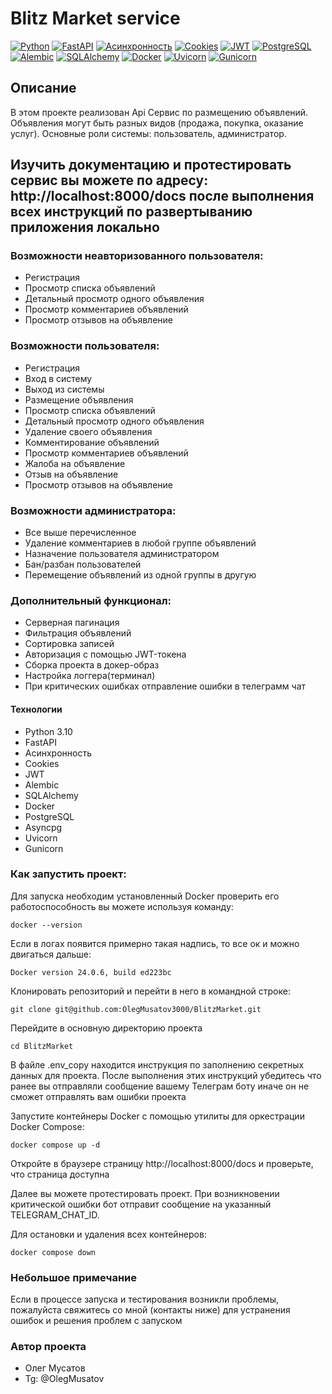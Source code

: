 # Blitz Market service
[![Python](https://img.shields.io/badge/-Python-464646?style=flat-square&logo=Python)](https://www.python.org/)
[![FastAPI](https://img.shields.io/badge/-FastAPI-464646?style=flat-square&logo=fastapi)](https://fastapi.tiangolo.com/)
[![Асинхронность](https://img.shields.io/badge/-Асинхронность-464646?style=flat-square&logo=Асинхронность)]()
[![Cookies](https://img.shields.io/badge/-Cookies-464646?style=flat-square&logo=Cookies)]()
[![JWT](https://img.shields.io/badge/-JWT-464646?style=flat-square&logo=JWT)]()
[![PostgreSQL](https://img.shields.io/badge/-PostgreSQL-464646?style=flat-square&logo=PostgreSQL)](https://www.postgresql.org/)
[![Alembic](https://img.shields.io/badge/-Alembic-464646?style=flat-square&logo=Alembic)](https://alembic.sqlalchemy.org/en/latest/)
[![SQLAlchemy](https://img.shields.io/badge/-SQLAlchemy-464646?style=flat-square&logo=SQLAlchemy)](https://www.sqlalchemy.org/)
[![Docker](https://img.shields.io/badge/-Docker-464646?style=flat-square&logo=docker)](https://www.docker.com/)
[![Uvicorn](https://img.shields.io/badge/-Uvicorn-464646?style=flat-square&logo=uvicorn)](https://www.uvicorn.org/)
[![Gunicorn](https://img.shields.io/badge/-Gunicorn-464646?style=flat-square&logo=gunicorn)](https://gunicorn.org/)

## Описание
В этом проекте реализован Api Сервис по размещению объявлений. Объявления могут быть разных видов (продажа, покупка, оказание услуг).
Основные роли системы: пользователь, администратор.

## Изучить документацию и протестировать сервис вы можете по адресу: http://localhost:8000/docs после выполнения всех инструкций по развертыванию приложения локально

### Возможности неавторизованного пользователя:
- Регистрация
- Просмотр списка объявлений
- Детальный просмотр одного объявления
- Просмотр комментариев объявлений
- Просмотр отзывов на объявление

### Возможности пользователя:
- Регистрация
- Вход в систему
- Выход из системы
- Размещение объявления
- Просмотр списка объявлений
- Детальный просмотр одного объявления
- Удаление своего объявления
- Комментирование объявлений
- Просмотр комментариев объявлений
- Жалоба на объявление
- Отзыв на объявление
- Просмотр отзывов на объявление

### Возможности администратора:
- Все выше перечисленное
- Удаление комментариев в любой группе объявлений 
- Назначение пользователя администратором
- Бан/разбан пользователей
- Перемещение объявлений из одной группы в другую

### Дополнительный функционал:
- Серверная пагинация
- Фильтрация объявлений 
- Сортировка записей
- Авторизация с помощью JWT-токена
- Сборка проекта в докер-образ
- Настройка логгера(терминал)
- При критических ошибках отправление ошибки в телеграмм чат

#### Технологии

- Python 3.10
- FastAPI
- Асинхронность
- Cookies
- JWT
- Alembic
- SQLAlchemy
- Docker
- PostgreSQL
- Asyncpg
- Uvicorn
- Gunicorn

### Как запустить проект:

Для запуска необходим установленный Docker проверить его работоспособность вы можете используя команду:

```
docker --version
```

Если в логах появится примерно такая надпись, то все ок и можно двигаться дальше:

```
Docker version 24.0.6, build ed223bc
```

Клонировать репозиторий и перейти в него в командной строке:

```
git clone git@github.com:OlegMusatov3000/BlitzMarket.git
```

Перейдите в основную директорию проекта 

```
cd BlitzMarket
```
В файле .env_copy находится инструкция по заполнению секретных данных для проекта.
После выполнения этих инструкций убедитесь что ранее вы отправляли сообщение вашему Телеграм боту иначе он не сможет отправлять вам ошибки проекта

Запустите контейнеры Docker с помощью утилиты для оркестрации Docker Compose:

```
docker compose up -d
```

Откройте в браузере страницу http://localhost:8000/docs и проверьте, что страница доступна

Далее вы можете протестировать проект. При возникновении критической ошибки бот отправит сообщение на указанный TELEGRAM_CHAT_ID.

Для остановки и удаления всех контейнеров:

```
docker compose down
```

### Небольшое примечание

Если в процессе запуска и тестирования возникли проблемы, пожалуйста свяжитесь со мной (контакты ниже) для устранения ошибок и решения проблем с запуском

### Автор проекта 
- Олег Мусатов
- Tg: @OlegMusatov